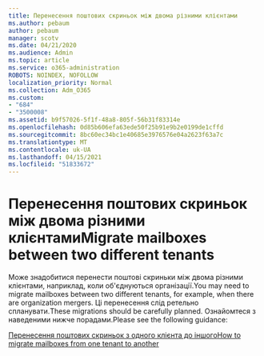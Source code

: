 ```yaml
---
title: Перенесення поштових скриньок між двома різними клієнтами
ms.author: pebaum
author: pebaum
manager: scotv
ms.date: 04/21/2020
ms.audience: Admin
ms.topic: article
ms.service: o365-administration
ROBOTS: NOINDEX, NOFOLLOW
localization_priority: Normal
ms.collection: Adm_O365
ms.custom:
- "684"
- "3500008"
ms.assetid: b9f57026-5f1f-48a8-805f-56b31f83314e
ms.openlocfilehash: 0d85b606efa63ede50f25b91e9b2e0199de1cffd
ms.sourcegitcommit: 8bc60ec34bc1e40685e3976576e04a2623f63a7c
ms.translationtype: MT
ms.contentlocale: uk-UA
ms.lasthandoff: 04/15/2021
ms.locfileid: "51833672"
---
```

# <a name="migrate-mailboxes-between-two-different-tenants"></a><span data-ttu-id="53e36-102">Перенесення поштових скриньок між двома різними клієнтами</span><span class="sxs-lookup"><span data-stu-id="53e36-102">Migrate mailboxes between two different tenants</span></span>

<span data-ttu-id="53e36-103">Може знадобитися перенести поштові скриньки між двома різними клієнтами, наприклад, коли об'єднуються організації.</span><span class="sxs-lookup"><span data-stu-id="53e36-103">You may need to migrate mailboxes between two different tenants, for example, when there are organization mergers.</span></span> <span data-ttu-id="53e36-104">Ці перенесення слід ретельно спланувати.</span><span class="sxs-lookup"><span data-stu-id="53e36-104">These migrations should be carefully planned.</span></span> <span data-ttu-id="53e36-105">Ознайомтеся з наведеними нижче порадами.</span><span class="sxs-lookup"><span data-stu-id="53e36-105">Please see the following guidance:</span></span>
  
[<span data-ttu-id="53e36-106">Перенесення поштових скриньок з одного клієнта до іншого</span><span class="sxs-lookup"><span data-stu-id="53e36-106">How to migrate mailboxes from one tenant to another</span></span>](https://docs.microsoft.com/Exchange/mailbox-migration/migrate-mailboxes-across-tenants)
  